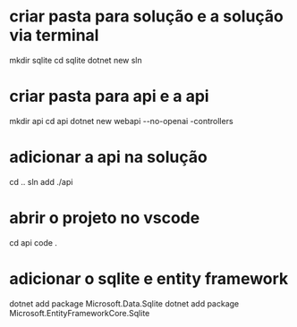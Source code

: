 # criar pasta para solução e a solução via terminal
mkdir sqlite
cd sqlite
dotnet new sln

# criar pasta para api e a api
mkdir api
cd api
dotnet new webapi --no-openai -controllers

# adicionar a api na solução
cd ..
sln add ./api

# abrir o projeto no vscode
cd api
code .

# adicionar o sqlite e entity framework
dotnet add package Microsoft.Data.Sqlite
dotnet add package Microsoft.EntityFrameworkCore.Sqlite

